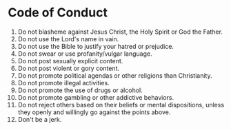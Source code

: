 # Code of Conduct

1. Do not blasheme against Jesus Christ, the Holy Spirit or God the Father.
2. Do not use the Lord's name in vain.
3. Do not use the Bible to justify your hatred or prejudice.
4. Do not swear or use profanity/vulgar language.
5. Do not post sexually explicit content.
6. Do not post violent or gory content.
7. Do not promote political agendas or other religions than Christianity.
8. Do not promote illegal activities.
9. Do not promote the use of drugs or alcohol.
10. Do not promote gambling or other addictive behaviors.
11. Do not reject others based on their beliefs or mental dispositions, unless they openly and willingly go against the points above.
12. Don't be a jerk.
